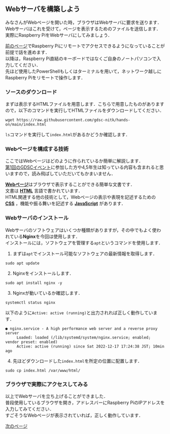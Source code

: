 ## Webサーバを構築しよう
みなさんがWebページを開いた時，ブラウザはWebサーバに要求を送ります．  
Webサーバはこれを受けて，ページを表示するためのファイルを送信します．  
実際にRaspberry PiをWebサーバにしてみましょう．  
  
[前のページ](raspi-access.md)でRaspberry Piにリモートでアクセスできるようになっていることが前提で話を進めます．  
以降は，Raspberry Pi直結のキーボードではなくご自身のノートパソコンで入力してください．  
先ほど使用したPowerShellもしくはターミナルを用いて，ネットワーク越しにRaspberry Piをリモートで操作します．  

### ソースのダウンロード
まずは表示するHTMLファイルを用意します．こちらで用意したものがありますので，以下のコマンドを実行してHTMLファイルをダウンロードしてください．

```
wget https://raw.githubusercontent.com/gdsc-nitk/hands-on/main/index.html
```
`ls`コマンドを実行して`index.html`があるかどうか確認します．

### Webページを構成する技術
ここではWebページはどのように作られているか簡単に解説します．  
[第1回のGDSCイベント](https://gdsc.community.dev/e/mpsaja/)に参加した方や4,5年生は知っている内容も含まれると思いますので，読み飛ばしていただいてもかまいません．  
  
[**Webページ**](https://developer.mozilla.org/ja/docs/Learn/Common_questions/Pages_sites_servers_and_search_engines)はブラウザで表示することができる簡単な文書です．  
文書は [**HTML**](https://developer.mozilla.org/ja/docs/Glossary/HTML) 言語で書かれています．  
HTML関連する他の技術として，Webページの表示や表現を記述するための [**CSS**](https://developer.mozilla.org/ja/docs/Web/CSS) ，機能や振る舞いを記述する [**JavaScript**](https://developer.mozilla.org/ja/docs/Web/JavaScript) があります．


### Webサーバのインストール
Webサーバのソフトウェアはいくつか種類がありますが，その中でもよく使われている**Nginx**を今回は使用します．    
インストールには，ソフトウェアを管理する`apt`というコマンドを使用します．  

1. まずは`apt`でインストール可能なソフトウェアの最新情報を取得します．

```
sudo apt update
```

2. Nginxをインストールします．

```
sudo apt install nginx -y
```

3. Nginxが動いているか確認します．

```
systemctl status nginx
```

以下のように`Active: active (running)`と出力されれば正しく動作しています．
```
● nginx.service - A high performance web server and a reverse proxy server
     Loaded: loaded (/lib/systemd/system/nginx.service; enabled; vendor preset: enabled)
     Active: active (running) since Sat 2022-12-17 17:24:38 JST; 10min ago
```

4. 先ほどダウンロードした`index.html`を所定の位置に配置します．

```
sudo cp index.html /var/www/html/
```

### ブラウザで実際にアクセスしてみる
以上でWebサーバを立ち上げることができました．  
普段使用しているブラウザを開き，アドレスバーにRaspberry PiのIPアドレスを入力してみてください．  
すごそうなWebページが表示されていれば，正しく動作しています．  
  
[次のページ](final.md)